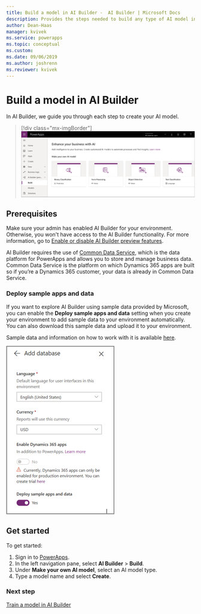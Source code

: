 ```yaml
---
title: Build a model in AI Builder -  AI Builder | Microsoft Docs
description: Provides the steps needed to build any type of AI model in AI Builder. This topic will get you started. 
author: Dean-Haas
manager: kvivek
ms.service: powerapps
ms.topic: conceptual
ms.custom: 
ms.date: 09/06/2019
ms.author: joshrenn
ms.reviewer: kvivek
---
```


# Build a model in AI Builder

In AI Builder, we guide you through each step to create your AI model.

> [!div class="mx-imgBorder"]
> ![Build a model screen](media/build-model.png "Build a model screen")

## Prerequisites

Make sure your admin has enabled AI Builder for your environment. Otherwise, you won't have access to the AI Builder functionality. For more information, go to [Enable or disable AI Builder preview features](administer.md#enable-or-disable-ai-builder-preview-features).

AI Builder requires the use of [Common Data Service](/powerapps/maker/common-data-service/data-platform-intro), which is the data platform for PowerApps and allows you to store and manage business data. Common Data Service is the platform on which Dynamics 365 apps are built so if you’re a Dynamics 365 customer, your data is already in Common Data Service.

### Deploy sample apps and data

If you want to explore AI Builder using sample data provided by Microsoft, you can enable the **Deploy sample apps and data** setting when you create your environment to add sample data to your environment automatically. You can also download this sample data and upload it to your environment. 

Sample data and information on how to work with it is available [here](samples.md).

![Deploy samples setting](media/deploy-samples-setting.PNG)

## Get started

To get started:

1. Sign in to [PowerApps](https://web.powerapps.com).
2. In the left navigation pane, select **AI Builder** > **Build**.
3. Under **Make your own AI model**, select an AI model type.
4. Type a model name and select **Create**.

### Next step

[Train a model in AI Builder](train-model.md)
